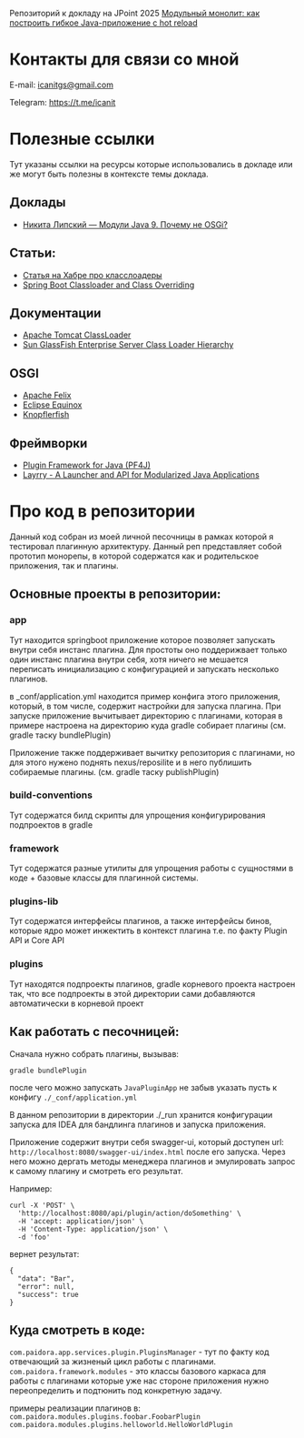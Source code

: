 Репозиторий к докладу на JPoint 2025
[Модульный монолит: как построить гибкое Java-приложение с hot reload](https://jpoint.ru/talks/cf9f633f89ea4ab9b6e2262ad332e23b/)

# Контакты для связи со мной

E-mail: icanitgs@gmail.com

Telegram: https://t.me/icanit

# Полезные ссылки
Тут указаны ссылки на ресурсы которые использовались в докладе или же могут быть полезны в контексте темы доклада.

## Доклады
- [Никита Липский — Модули Java 9. Почему не OSGi?](https://www.youtube.com/watch?v=E3A6Z02TIjg)

## Статьи:
- [Статья на Хабре про класслоадеры](https://habr.com/ru/articles/748758/)
- [Spring Boot Classloader and Class Overriding](https://dzone.com/articles/spring-boot-classloader-and-class-override)


## Документации
- [Apache Tomcat ClassLoader](https://tomcat.apache.org/tomcat-9.0-doc/class-loader-howto.html)
- [Sun GlassFish Enterprise Server Class Loader Hierarchy](https://docs.oracle.com/cd/E19879-01/821-0181/beadf/index.html)

## OSGI
- [Apache Felix](https://felix.apache.org/documentation/index.html)
- [Eclipse Equinox](https://projects.eclipse.org/projects/eclipse.equinox)
- [Knopflerfish](https://www.knopflerfish.org/)

## Фреймворки
- [Plugin Framework for Java (PF4J)](https://github.com/pf4j/pf4j)
- [Layrry - A Launcher and API for Modularized Java Applications](https://github.com/moditect/layrry)

# Про код в репозитории

Данный код собран из моей личной песочницы в рамках которой я тестировал плагинную архитектуру.
Данный реп представляет собой прототип монорепы, в которой содержатся как и родительское приложения, так и плагины.

## Основные проекты в репозитории:

### app

Тут находится springboot приложение которое позволяет запускать внутри себя инстанс плагина.
Для простоты оно поддерижвает только один инстанс плагина внутри себя, хотя ничего не мешается переписать инициализацию
с конфигурацией и запускать несколько плагинов.

в _conf/application.yml находится пример конфига этого приложения, который, в том числе, содержит настройки для запуска
плагина.
При запуске приложение вычитывает директорию с плагинами, которая в примере настроена на директорию куда gradle собирает
плагины (см. gradle таску bundlePlugin)

Приложение также поддерживает вычитку репозитория с плагинами, но для этого нужено поднять nexus/reposilite и в него
публишить собираемые плагины. (см. gradle таску publishPlugin)

### build-conventions

Тут содержатся билд скрипты для упрощения конфигурирования подпроектов в gradle

### framework

Тут содержатся разные утилиты для упрощения работы с сущностями в коде + базовые классы для плагинной системы.

### plugins-lib

Тут содержатся интерфейсы плагинов, а также интерфейсы бинов, которые ядро может инжектить в контекст плагина т.е. по
факту Plugin API и Core API

### plugins

Тут находятся подпроекты плагинов, gradle корневого проекта настроен так, что все подпроекты в этой директории сами
добавляются автоматически в корневой проект

## Как работать с песочницей:

Сначала нужно собрать плагины, вызывав:

```gradle bundlePlugin```

после чего можно запускать
``JavaPluginApp`` не забыв указать пусть к конфигу ``./_conf/application.yml``

В данном репозитории в директории ./_run хранится конфигурации запуска для IDEA для бандлинга плагинов и запуска
приложения.

Приложение содержит внутри себя swagger-ui, который доступен url: ```http://localhost:8080/swagger-ui/index.html```
после его запуска.
Через него можно дергать методы менеджера плагинов и эмулировать запрос к самому плагину и смотреть его результат.

Например:

```
curl -X 'POST' \
  'http://localhost:8080/api/plugin/action/doSomething' \
  -H 'accept: application/json' \
  -H 'Content-Type: application/json' \
  -d 'foo'
  ```

вернет результат:

```
{
  "data": "Bar",
  "error": null,
  "success": true
}
```

## Куда смотреть в коде:

``com.paidora.app.services.plugin.PluginsManager`` - тут по факту код отвечающий за жизненый цикл работы с плагинами.
``com.paidora.framework.modules`` - это классы базового каркаса для работы с плагинами которые уже нас стороне
приложения нужно переопределить и подтюнить под конкретную задачу.

примеры реализации плагинов в:
``com.paidora.modules.plugins.foobar.FoobarPlugin``
``com.paidora.modules.plugins.helloworld.HelloWorldPlugin``


